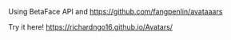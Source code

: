 Using BetaFace API and https://github.com/fangpenlin/avataaars

Try it here! https://richardngo16.github.io/Avatars/
